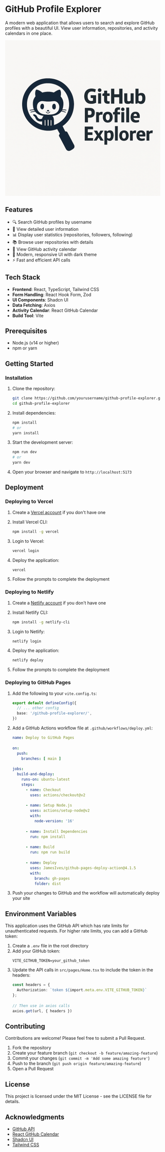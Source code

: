 # GitHub Profile Explorer

A modern web application that allows users to search and explore GitHub profiles with a beautiful UI. View user information, repositories, and activity calendars in one place.

![GitHub Profile Explorer](public/Logo.png)

## Features

- 🔍 Search GitHub profiles by username
- 👤 View detailed user information
- 📊 Display user statistics (repositories, followers, following)
- 📚 Browse user repositories with details
- 📅 View GitHub activity calendar
- 🎨 Modern, responsive UI with dark theme
- ⚡ Fast and efficient API calls

## Tech Stack

- **Frontend**: React, TypeScript, Tailwind CSS
- **Form Handling**: React Hook Form, Zod
- **UI Components**: Shadcn UI
- **Data Fetching**: Axios
- **Activity Calendar**: React GitHub Calendar
- **Build Tool**: Vite

## Prerequisites

- Node.js (v14 or higher)
- npm or yarn

## Getting Started

### Installation

1. Clone the repository:
   ```bash
   git clone https://github.com/yourusername/github-profile-explorer.git
   cd github-profile-explorer
   ```

2. Install dependencies:
   ```bash
   npm install
   # or
   yarn install
   ```

3. Start the development server:
   ```bash
   npm run dev
   # or
   yarn dev
   ```

4. Open your browser and navigate to `http://localhost:5173`

## Deployment

### Deploying to Vercel

1. Create a [Vercel account](https://vercel.com/signup) if you don't have one
2. Install Vercel CLI:
   ```bash
   npm install -g vercel
   ```

3. Login to Vercel:
   ```bash
   vercel login
   ```

4. Deploy the application:
   ```bash
   vercel
   ```

5. Follow the prompts to complete the deployment

### Deploying to Netlify

1. Create a [Netlify account](https://app.netlify.com/signup) if you don't have one
2. Install Netlify CLI:
   ```bash
   npm install -g netlify-cli
   ```

3. Login to Netlify:
   ```bash
   netlify login
   ```

4. Deploy the application:
   ```bash
   netlify deploy
   ```

5. Follow the prompts to complete the deployment

### Deploying to GitHub Pages

1. Add the following to your `vite.config.ts`:
   ```typescript
   export default defineConfig({
     // ... other config
     base: '/github-profile-explorer/',
   })
   ```

2. Add a GitHub Actions workflow file at `.github/workflows/deploy.yml`:
   ```yaml
   name: Deploy to GitHub Pages
   
   on:
     push:
       branches: [ main ]
   
   jobs:
     build-and-deploy:
       runs-on: ubuntu-latest
       steps:
         - name: Checkout
           uses: actions/checkout@v2
         
         - name: Setup Node.js
           uses: actions/setup-node@v2
           with:
             node-version: '16'
         
         - name: Install Dependencies
           run: npm install
         
         - name: Build
           run: npm run build
         
         - name: Deploy
           uses: JamesIves/github-pages-deploy-action@4.1.5
           with:
             branch: gh-pages
             folder: dist
   ```

3. Push your changes to GitHub and the workflow will automatically deploy your site

## Environment Variables

This application uses the GitHub API which has rate limits for unauthenticated requests. For higher rate limits, you can add a GitHub token:

1. Create a `.env` file in the root directory
2. Add your GitHub token:
   ```
   VITE_GITHUB_TOKEN=your_github_token
   ```
3. Update the API calls in `src/pages/Home.tsx` to include the token in the headers:
   ```typescript
   const headers = {
     Authorization: `token ${import.meta.env.VITE_GITHUB_TOKEN}`
   };
   
   // Then use in axios calls
   axios.get(url, { headers })
   ```

## Contributing

Contributions are welcome! Please feel free to submit a Pull Request.

1. Fork the repository
2. Create your feature branch (`git checkout -b feature/amazing-feature`)
3. Commit your changes (`git commit -m 'Add some amazing feature'`)
4. Push to the branch (`git push origin feature/amazing-feature`)
5. Open a Pull Request

## License

This project is licensed under the MIT License - see the LICENSE file for details.

## Acknowledgments

- [GitHub API](https://docs.github.com/en/rest)
- [React GitHub Calendar](https://github.com/grubersjoe/react-github-calendar)
- [Shadcn UI](https://ui.shadcn.com/)
- [Tailwind CSS](https://tailwindcss.com/)
